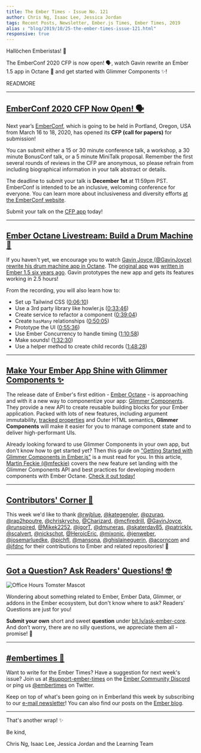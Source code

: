 ```yaml
---
title: The Ember Times - Issue No. 121
author: Chris Ng, Isaac Lee, Jessica Jordan
tags: Recent Posts, Newsletter, Ember.js Times, Ember Times, 2019
alias : "blog/2019/10/25-the-ember-times-issue-121.html"
responsive: true
---
```


Hallöchen Emberistas! 🐹

The EmberConf 2020 CFP is now open! 🗣️,
watch Gavin rewrite an Ember 1.5 app in Octane 🥁
and get started with Glimmer Components ✨!

READMORE

---


## [EmberConf 2020 CFP Now Open! 🗣️](https://cfp.emberconf.com/events/emberconf-2020/)

Next year’s [EmberConf](https://emberconf.com), which is going to be held in Portland, Oregon, USA from March 16 to 18, 2020, has opened its **CFP (call for papers)** for submission!

You can submit either a 15 or 30 minute conference talk, a workshop, a 30 minute BonusConf talk, or a 5 minute MiniTalk proposal. Remember the first several rounds of reviews in the CFP are anonymous, so please refrain from including biographical information in your talk abstract or details.

The deadline to submit your talk is **December 1st** at 11:59pm PST. EmberConf is intended to be an inclusive, welcoming conference for everyone. You can learn more about inclusiveness and diversity efforts [at the EmberConf website](https://emberconf.com/#/about/inclusiveness-at-emberconf).

Submit your talk on the [CFP app](https://cfp.emberconf.com/events/emberconf-2020/) today!

---

## [Ember Octane Livestream: Build a Drum Machine 🥁](https://www.youtube.com/watch?v=5znpEiwHpL4)

If you haven't yet, we encourage you to watch [Gavin Joyce (@GavinJoyce)](https://github.com/GavinJoyce) [rewrite his drum machine app in Octane](https://www.youtube.com/watch?v=5znpEiwHpL4). The [original app](http://emberbeats.gavinjoyce.com) was [written in Ember 1.5 six years ago](https://github.com/GavinJoyce/ember-beats/tree/ember-1.5). Gavin prototypes the new app and gets its features working in 2.5 hours!

From the recording, you will also learn how to:

- Set up Tailwind CSS ([0:06:10](https://youtu.be/5znpEiwHpL4?t=370))
- Use a 3rd party library like howler.js ([0:33:46](https://youtu.be/5znpEiwHpL4?t=2026))
- Create service to refactor a component ([0:39:04](https://youtu.be/5znpEiwHpL4?t=2344))
- Create `hasMany` relationships ([0:50:05](https://youtu.be/5znpEiwHpL4?t=3005))
- Prototype the UI ([0:55:36](https://youtu.be/5znpEiwHpL4?t=3336))
- Use Ember Concurrency to handle timing ([1:10:58](https://youtu.be/5znpEiwHpL4?t=4258))
- Make sounds! ([1:32:30](https://youtu.be/5znpEiwHpL4?t=5550))
- Use a helper method to create child records ([1:48:28](https://youtu.be/5znpEiwHpL4?t=6508))

---

## [Make Your Ember App Shine with Glimmer Components ✨](https://mfeckie.dev/glimmer-components-in-ember/)

The release date of Ember's first edition - [Ember Octane](https://blog.emberjs.com/2019/08/15/octane-release-plan.html) - is approaching and with it a new way to componentize your app: [Glimmer Components](https://emberjs.github.io/rfcs/0416-glimmer-components.html). They provide a new API to create reusable building blocks for your Ember application. Packed with lots of new features, including argument immutability, [tracked properties](https://emberjs.github.io/rfcs/0410-tracked-properties.html) and Outer HTML semantics, **Glimmer Components** will make it easier for you to manage component state and to deliver high-performant UIs.

Already looking forward to use Glimmer Components in your own app, but don't know how to get started yet? Then this guide on ["Getting Started with Glimmer Components in Ember.js"](https://mfeckie.dev/glimmer-components-in-ember/) is a must read for you. In this article, [Martin Feckie (@mfeckie)](https://github.com/mfeckie) covers the new feature set landing with the Glimmer Components API and best practices for developing modern components with Ember Octane. [Check it out today!](https://mfeckie.dev/glimmer-components-in-ember/)

---

## [Contributors' Corner 👏](https://guides.emberjs.com/release/contributing/repositories/)

<p>This week we'd like to thank <a href="https://github.com/rwjblue" target="gh-user">@rwjblue</a>, <a href="https://github.com/kategengler" target="gh-user">@kategengler</a>, <a href="https://github.com/pzuraq" target="gh-user">@pzuraq</a>, <a href="https://github.com/rap2hpoutre" target="gh-user">@rap2hpoutre</a>, <a href="https://github.com/chriskrycho" target="gh-user">@chriskrycho</a>, <a href="https://github.com/Charizard" target="gh-user">@Charizard</a>, <a href="https://github.com/mcfiredrill" target="gh-user">@mcfiredrill</a>, <a href="https://github.com/GavinJoyce" target="gh-user">@GavinJoyce</a>, <a href="https://github.com/runspired" target="gh-user">@runspired</a>, <a href="https://github.com/Mikek2252" target="gh-user">@Mikek2252</a>, <a href="https://github.com/igorT" target="gh-user">@igorT</a>, <a href="https://github.com/dmuneras" target="gh-user">@dmuneras</a>, <a href="https://github.com/skaterdav85" target="gh-user">@skaterdav85</a>, <a href="https://github.com/patricklx" target="gh-user">@patricklx</a>, <a href="https://github.com/scalvert" target="gh-user">@scalvert</a>, <a href="https://github.com/nickschot" target="gh-user">@nickschot</a>, <a href="https://github.com/HeroicEric" target="gh-user">@HeroicEric</a>, <a href="https://github.com/mixonic" target="gh-user">@mixonic</a>, <a href="https://github.com/jenweber" target="gh-user">@jenweber</a>, <a href="https://github.com/josemarluedke" target="gh-user">@josemarluedke</a>, <a href="https://github.com/pichfl" target="gh-user">@pichfl</a>, <a href="https://github.com/mansona" target="gh-user">@mansona</a>, <a href="https://github.com/ghislaineguerin" target="gh-user">@ghislaineguerin</a>, <a href="https://github.com/acorncom" target="gh-user">@acorncom</a> and <a href="https://github.com/jfdnc" target="gh-user">@jfdnc</a>  for their contributions to Ember and related repositories! 💖</p>

---

## [Got a Question? Ask Readers' Questions! 🤓](https://docs.google.com/forms/d/e/1FAIpQLScqu7Lw_9cIkRtAiXKitgkAo4xX_pV1pdCfMJgIr6Py1V-9Og/viewform)

<div class="blog-row">
  <img class="float-right small transparent padded" alt="Office Hours Tomster Mascot" title="Readers' Questions" src="/images/tomsters/officehours.png" />

  <p>Wondering about something related to Ember, Ember Data, Glimmer, or addons in the Ember ecosystem, but don't know where to ask? Readers’ Questions are just for you!</p>

  <p><strong>Submit your own</strong> short and sweet <strong>question</strong> under <a href="https://bit.ly/ask-ember-core" target="rq">bit.ly/ask-ember-core</a>. And don’t worry, there are no silly questions, we appreciate them all - promise! 🤞</p>
</div>

---

## [#embertimes 📰](https://blog.emberjs.com/tags/newsletter.html)

Want to write for the Ember Times? Have a suggestion for next week's issue? Join us at [#support-ember-times](https://discordapp.com/channels/480462759797063690/485450546887786506) on the [Ember Community Discord](https://discordapp.com/invite/zT3asNS) or ping us [@embertimes](https://twitter.com/embertimes) on Twitter.

Keep on top of what's been going on in Emberland this week by subscribing to our [e-mail newsletter](https://the-emberjs-times.ongoodbits.com/)! You can also find our posts on the [Ember blog](https://emberjs.com/blog/tags/newsletter.html).

---

That's another wrap! ✨

Be kind,

Chris Ng, Isaac Lee, Jessica Jordan and the Learning Team
